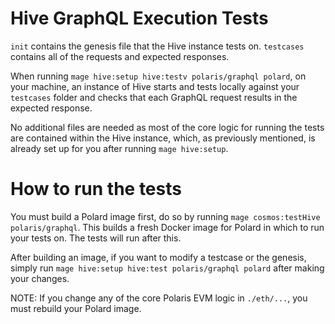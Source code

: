 # Hive GraphQL Execution Tests

`init` contains the genesis file that the Hive instance tests on. 
`testcases` contains all of the requests and expected responses. 

When running `mage hive:setup hive:testv polaris/graphql polard`, on your machine, an instance of Hive starts and tests locally against your `testcases` folder and checks that each GraphQL request results in the expected response. 

No additional files are needed as most of the core logic for running the tests are contained within the Hive instance, which, as previously mentioned, is already set up for you after running `mage hive:setup`.

# How to run the tests

You must build a Polard image first, do so by running `mage cosmos:testHive polaris/graphql`. This builds a fresh Docker image for Polard in which to run your tests on. The tests will run after this. 

After building an image, if you want to modify a testcase or the genesis, simply run `mage hive:setup hive:test polaris/graphql polard` after making your changes. 

NOTE: If you change any of the core Polaris EVM logic in `./eth/...`, you must rebuild your Polard image. 



